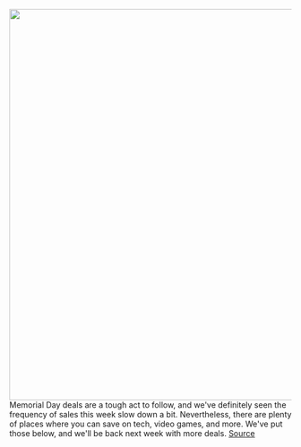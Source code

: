 <img src='https://cdn.vox-cdn.com/thumbor/a_BK_JhnawDZXYCsO6TjWaStkg4=/0x0:830x552/1200x800/filters:focal(349x210:481x342)/cdn.vox-cdn.com/uploads/chorus_image/image/66875501/Screen_Shot_2019_08_22_at_3.09.01_PM.0.png' width='700px' /><br/>
Memorial Day deals are a tough act to follow, and we've definitely seen the frequency of sales this week slow down a bit. Nevertheless, there are plenty of places where you can save on tech, video games, and more. We've put those below, and we'll be back next week with more deals.
<a href='https://www.theverge.com/good-deals/2020/5/30/21274578/lenovo-smart-clock-google-assistant-iphone-xr-samsung-galaxy-note-10-deal-sale'> Source <a/>